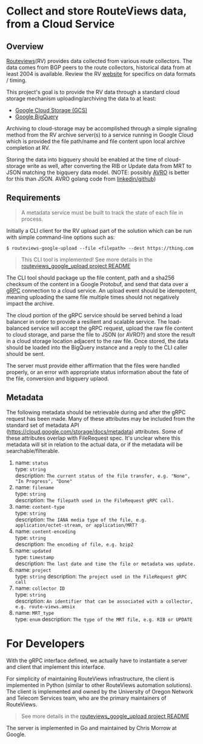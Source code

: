 # Collect and store RouteViews data, from a Cloud Service

## Overview

[Routeviews](http://www.routeviews.org)(RV) provides data collected from various
route collectors. The data comes from BGP peers to the route collectors, historical
data from at least 2004 is available. Review the RV [website](http://www.routeviews.org/routeviews/index.php/archive/) 
for specifics on data formats / timing.

This project's goal is to provide the RV data through a standard cloud storage
mechanism uploading/archiving the data to at least:

  * [Google Cloud Storage (GCS)](https://cloud.google.com/storage)
  * [Google BigQuery](https://cloud.google.com/bigquery)

Archiving to cloud-storage may be accomplished through a simple signaling method
from the RV archive server(s) to a service running in Google Cloud which is provided
the file path/name and file content upon local archive completion at RV.

Storing the data into bigquery should be enabled at the time of cloud-storage write
as well, after converting the RIB or Update data from MRT to JSON matching the bigquery
data model.
  (NOTE: possibly [AVRO](http://avro.apache.org) is better for this than JSON. AVRO
  golang code from [linkedin/github](https://github.com/linkedin/goavro))

## Requirements

> A metadata service must be built to track the state of each file in process.

Initially a CLI client for the RV upload part of the solution which can be run with simple
command-line options such as:

```shell
$ routeviews-google-upload --file <filepath> --dest https://thing.com
```

> This CLI tool is implemented! See more details in the [routeviews_google_upload project 
> README](routeviews_google_upload/README.md)

The CLI tool should package up the file content, path and a sha256 checksum of the content
in a Google Protobuf, and send that data over a [gRPC](https://gRPC.io) connection to a
cloud service. An upload event should be idempotent, meaning uploading the same file
multiple times should not negatively impact the archive.

The cloud portion of the gRPC service should be served behind a load balancer in order
to provide a resilient and scalable service. The load-balanced service will accept the gRPC
request, upload the raw file content to cloud storage, and parse the file to JSON (or AVRO?)
and store the result in a cloud storage location adjacent to the raw file. Once stored, the
data should be loaded into the BigQuery instance and a reply to the CLI caller should be sent.

The server must provide either affirmation that the files were handled properly, or an error
with appropriate status information about the fate of the file, conversion and bigquery uplaod.

## Metadata
The following metadata should be retrievable during and after the gRPC request has been made. 
Many of these attributes may be included from the standard set of metadata API 
(https://cloud.google.com/storage/docs/metadata) attributes. Some of these attributes overlap with 
FileRequest spec. 
It's unclear where this metadata will sit in relation to the actual data, or if the metadata will 
be searchable/filterable.

 1. name: `status`  
    type: `string`  
    description: `The current status of the file transfer, e.g. "None", "In Progress", "Done"` 
 2. name: `filename`  
    type: `string`  
    description: `The filepath used in the FileRequest gRPC call.`  
 3. name: `content-type`  
    type: `string`  
    description: `The IANA media type of the file, e.g. application/octet-stream, or application/MRT?`  
 4. name: `content-encoding`  
    type: `string`  
    description: `The encoding of file, e.g. bzip2`
 5. name: `updated`  
    type: `timestamp`  
    description: `The last date and time the file or metadata was update.`
 6. name: `project`  
    type: `string`
    description: `The project used in the FileRequest gRPC call`  
 7. name: `collector ID`  
    type: `string`  
    description: `An identifier that can be associated with a collector, e.g. route-views.amsix`
 8. name: `MRT_type`  
    type: `enum` 
    description: `The type of the MRT file, e.g. RIB or UPDATE`

# For Developers

With the gRPC interface defined, we actually have to instantiate a server and client that implement this interface.

For simplicity of maintaining RouteViews infrastructure, the client is implemented in Python (similar to other 
RouteViews automation solutions).
The client is implemented and owned by the University of Oregon Network and Telecom Services team, who are the primary 
maintainers of RouteViews.

> See more details in the [routeviews_google_upload project README](routeviews_google_upload/README.md)

The server is implemented in Go and maintained by Chris Morrow at Google.

